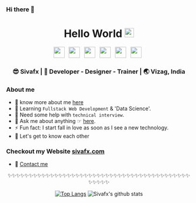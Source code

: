 ### Hi there 👋



<div align="center">
  <h1> Hello World <img src="https://media.giphy.com/media/hvRJCLFzcasrR4ia7z/giphy.gif" width="25px"></h1>
</div>
 
<p align='center'> 
<a href="https://www.linkedin.com/in/sivfx/"><img height="30" src="https://raw.githubusercontent.com/trinwin/trinwin/master/icons/linkedin.png?raw=true"></a>&nbsp;&nbsp;
<a href="https://medium.com/@sivafx"><img height="30" src="https://raw.githubusercontent.com/trinwin/trinwin/master/icons/medium.png?raw=true"></a>&nbsp;&nbsp;
<a href="https://twitter.com/sivafx"><img height="30" src="https://raw.githubusercontent.com/trinwin/trinwin/master/icons/twitter.png?raw=true"></a>&nbsp;&nbsp;
<a href="https://dev.to/sivafx"><img height="30" src="https://raw.githubusercontent.com/trinwin/trinwin/master/icons/devto.png?raw=true"></a>&nbsp;&nbsp;
<a href="https://instagram.com/sivafx"><img height="30" src="https://raw.githubusercontent.com/trinwin/trinwin/master/icons/instagram.png?raw=true"></a>&nbsp;&nbsp;
<a href="https://unsplash.com/@sivafx"><img height="30" src="https://raw.githubusercontent.com/trinwin/trinwin/master/icons/unsplash.png?raw=true"></a>&nbsp;&nbsp;

<div align="center">
<h3> 😎 Sivafx | 🕺 Developer - Designer - Trainer | 🌏 Vizag, India </h3> 
</div>

### About me 

- 👀 know more about me [here](https://www.sivafx.com/) 
- 🌱 Learning `Fullstack Web Development` & 'Data Science'. 
- 🤔 Need some help with `technical interview`.
- 💬 Ask me about anything ☞ [here](https://www.sivafx.com).
- ⚡ Fun fact: I start fall in love as soon as I see a new technology.
- 💭 Let's get to know each other 

### Checkout my Website [sivafx.com](https://sivafx.com) 

- 🔨 <a href="https://sivafx.com">Contact me</a>

<div align="center">

✨✨✨✨✨✨✨✨✨✨✨✨✨✨✨✨✨✨✨✨✨✨✨✨✨✨✨✨✨✨✨✨✨✨✨✨✨✨✨✨✨✨✨✨✨✨✨✨

[![Top Langs](https://github-readme-stats.vercel.app/api/top-langs/?username=sivafx&layout=compact)](https://github.com/anuraghazra/github-readme-stats)
![Sivafx's github stats](https://github-readme-stats.vercel.app/api/?username=sivafx&show_icons=true&title_color=1F75C8&icon_color=2AA410&text_color=043667&bg_color=ffffff) 


</div>
<!--
**sivafx/sivafx** is a ✨ _special_ ✨ repository because its `README.md` (this file) appears on your GitHub profile.
-->

